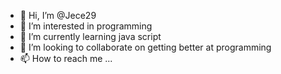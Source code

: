 - 👋 Hi, I’m @Jece29
- 👀 I’m interested in programming
- 🌱 I’m currently learning java script
- 💞️ I’m looking to collaborate on getting better at programming
- 📫 How to reach me ...

<!---
Jece29/Jece29 is a ✨ special ✨ repository because its `README.md` (this file) appears on your GitHub profile.
You can click the Preview link to take a look at your changes.
--->
